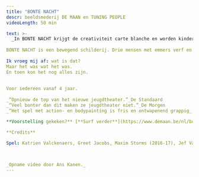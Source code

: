 ```yaml
---
title: "BONTE NACHT"
descr: beeldsmederij DE MAAN en TUNING PEOPLE
videoLength: 50 min

text: >-
  _In BONTE NACHT krijgt de creativiteit carte blanche en worden kinderdromen reëel. Vlekken worden tot kunst verheven en smossen is een weldaad._  
  
BONTE NACHT is een bewegend schilderij. Drie mensen met emmers verf en gebricoleerde schilderobjecten bekladden hun omgeving en zichzelf. Ze belanden in een kleurrijke droom waarin ze transformeren tot extravagante figuren met gekleurde gezichten en veelbenige wezens. Ze glibberen van het ene schilderachtige tafereel naar het andere.  
  
Ik vroeg mij af: wat is dat?  
Maar het was wat het was.  
En toen kon het nog alles zijn.  
  
  
Voor iedereen vanaf 4 jaar.  
  
_“Opnieuw de top van het nieuwe jeugdtheater.”_De Standaard  
_“Veel bonter dan dit maken ze jeugdtheater niet.”_De Morgen  
_“Het spel met action- en bodypainting is fris en ontwapenend grappig_.” De Bond

**Voorstelling gekeken?** [**Surf verder**](https://www.demaan.be/nl/bonte-nacht-atelier) **voor nog meer plezier met het inspiratieplatform van beeldsmederij DEMAAN en creëer thuis je eigen fascinerend VERFATELIER!**

‍**Credits**  
  
Spel: Katrien Valckenaers, Greet Jacobs, Maxim Storms (2016-17), Jef Van gestel (2017-18) I Regie & choreografie: Jef Van gestel, Karolien Verlinden I Geluidsontwerp: Wannes Deneer I Maskers & objecten: Paul Contryn I Lichtontwerp & techniek: Stéphane Vloebergh I Kostuumontwerp: Maartje van Bourgognie I Stage dramaturgie: Julie Behaegel I Productieleiding: Fée Roels, Britt De Jonghe I Productie: Tuning People en Beeldsmederij DE MAAN I Met dank aan: Randi De Vlieghe, Stef De Paepe & Linde Carrijn

‍

_Opname video door Ans Kanen._
---
```

